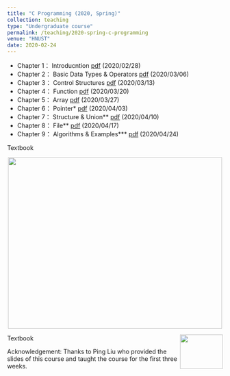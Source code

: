 ```yaml
---
title: "C Programming (2020, Spring)"
collection: teaching
type: "Undergraduate course"
permalink: /teaching/2020-spring-c-programming
venue: "HNUST"
date: 2020-02-24
---
```

* Chapter 1： Introducntion [pdf](http://guoshengkang.github.io/files/Slides_C_Programming/C语言程序设计__第1章.pdf) (2020/02/28)
* Chapter 2： Basic Data Types & Operators [pdf](http://guoshengkang.github.io/files/Slides_C_Programming/C语言程序设计__第2章.pdf) (2020/03/06)
* Chapter 3： Control Structures [pdf](http://guoshengkang.github.io/files/Slides_C_Programming/C语言程序设计__第3章.pdf) (2020/03/13)
* Chapter 4： Function [pdf](http://guoshengkang.github.io/files/Slides_C_Programming/C语言程序设计__第4章.pdf) (2020/03/20)
* Chapter 5： Array [pdf](http://guoshengkang.github.io/files/Slides_C_Programming/C语言程序设计__第5章.pdf) (2020/03/27)
* Chapter 6： Pointer* [pdf](http://guoshengkang.github.io/files/Slides_C_Programming/C语言程序设计__第6章.pdf) (2020/04/03)
* Chapter 7： Structure & Union** [pdf](http://guoshengkang.github.io/files/Slides_C_Programming/C语言程序设计__第7章.pdf) (2020/04/10)
* Chapter 8： File** [pdf](http://guoshengkang.github.io/files/Slides_C_Programming/C语言程序设计__第8章.pdf) (2020/04/17)
* Chapter 9： Algorithms & Examples*** [pdf](http://guoshengkang.github.io/files/Slides_C_Programming/C语言程序设计__第9章.pdf) (2020/04/24)

Textbook
<div align=center><img width="500" height="400" src="http://guoshengkang.github.io/files/Slides_C_Programming/教材封面.jpg"/></div>

Textbook
<img src="http://guoshengkang.github.io/files/Slides_C_Programming/教材封面.jpg" width = "100" height = "80" div align=right />

Acknowledgement: Thanks to Ping Liu who provided the slides of this course and 
taught the course for the first three weeks.